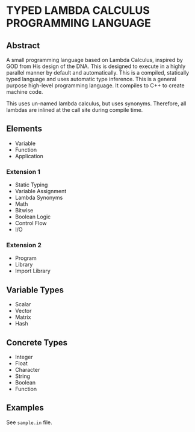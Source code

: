 # TYPED LAMBDA CALCULUS PROGRAMMING LANGUAGE

## Abstract

A small programming language based on Lambda Calculus, inspired by GOD from His design of the DNA. This is designed to execute in a highly parallel manner by default and automatically. This is a compiled, statically typed language and uses automatic type inference. This is a general purpose high-level programming language. It compiles to C++ to create machine code.

This uses un-named lambda calculus, but uses synonyms. Therefore, all lambdas are inlined at the call site during compile time.

## Elements

* Variable
* Function
* Application

### Extension 1

* Static Typing
* Variable Assignment
* Lambda Synonyms
* Math
* Bitwise
* Boolean Logic
* Control Flow
* I/O

### Extension 2

* Program
* Library
* Import Library

## Variable Types

* Scalar
* Vector
* Matrix
* Hash

## Concrete Types

* Integer
* Float
* Character
* String
* Boolean
* Function

## Examples

See `sample.in` file.
